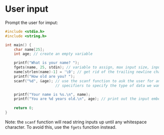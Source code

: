 # User input

Prompt the user for imput:
```c
#include <stdio.h>
#include <string.h>

int main() {
    char name[25];
    int age; // create an empty variable

    printf("What is your name? ");
    fgets(name, 25, stdin); // variable to assign, max input size, input stream
    name[strlen(name)-1] = '\0'; // get rid of the trailing newline character
    printf("How old are you? ");
    scanf("%d", &age); // use the scanf function to ask the user for an input, using format
                       // specifiers to specify the type of data we want

    printf("Your name is %s.\n", name);
    printf("You are %d years old.\n", age); // print out the input embeded in a string
    
    return 0;
}
```

Note: the `scanf` function will read string inputs up until any whitespace character. To avoid this, use the `fgets` function instead.
